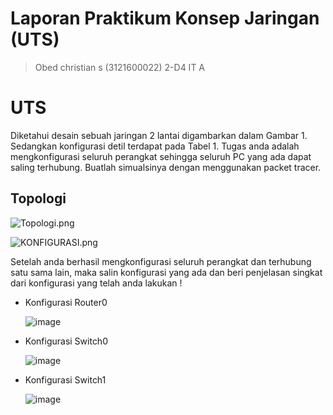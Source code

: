 # Laporan Praktikum Konsep Jaringan (UTS)

> Obed christian s (3121600022)
> 2-D4 IT A

# UTS

Diketahui desain sebuah jaringan 2 lantai digambarkan dalam Gambar 1.  Sedangkan konfigurasi detil terdapat pada Tabel 1. Tugas anda adalah mengkonfigurasi seluruh perangkat sehingga seluruh PC yang ada dapat saling terhubung. Buatlah simualsinya dengan menggunakan packet tracer.

## Topologi

![Topologi.png](https://i.postimg.cc/NMBwqCxy/Topologi.png)

![KONFIGURASI.png](https://i.postimg.cc/2yGwqF3y/KONFIGURASI.png)

Setelah anda berhasil mengkonfigurasi seluruh perangkat dan terhubung satu sama lain, maka salin konfigurasi yang ada dan beri penjelasan singkat dari konfigurasi yang telah anda lakukan !

- Konfigurasi Router0

  ![image](https://user-images.githubusercontent.com/89308108/204989433-93b539f9-75e7-4eb7-9d15-efed64fbdc98.png)
  
- Konfigurasi Switch0

    ![image](https://user-images.githubusercontent.com/89308108/204989575-0b749616-96e1-4ac5-9d9a-14cf715501a1.png)
  
- Konfigurasi Switch1

  ![image](https://user-images.githubusercontent.com/89308108/204989725-ed26b951-536f-40c8-b031-6d274e6af0fe.png)

